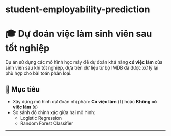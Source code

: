 # student-employability-prediction
# 🎓 Dự đoán việc làm sinh viên sau tốt nghiệp

Dự án sử dụng các mô hình học máy để dự đoán khả năng **có việc làm** của sinh viên sau khi tốt nghiệp, dựa trên dữ liệu từ bộ IMDB đã được xử lý lại phù hợp cho bài toán phân loại.

## 🧠 Mục tiêu

- Xây dựng mô hình dự đoán nhị phân: **Có việc làm** (`1`) hoặc **Không có việc làm** (`0`)
- So sánh độ chính xác giữa hai mô hình:
  - Logistic Regression
  - Random Forest Classifier
---
